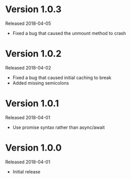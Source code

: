 # Version 1.0.3
Released 2018-04-05

- Fixed a bug that caused the unmount method to crash

# Version 1.0.2
Released 2018-04-02

- Fixed a bug that caused initial caching to break
- Added missing semicolons

# Version 1.0.1
Released 2018-04-01

- Use promise syntax rather than async/await

# Version 1.0.0
Released 2018-04-01

- Initial release
